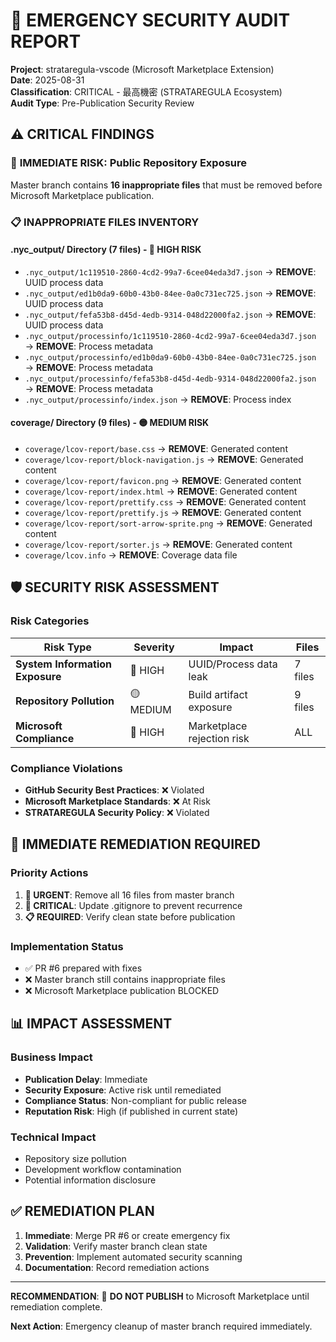 # 🚨 EMERGENCY SECURITY AUDIT REPORT
**Project**: strataregula-vscode (Microsoft Marketplace Extension)  
**Date**: 2025-08-31  
**Classification**: CRITICAL - 最高機密 (STRATAREGULA Ecosystem)  
**Audit Type**: Pre-Publication Security Review

## ⚠️ CRITICAL FINDINGS

### 🔴 **IMMEDIATE RISK: Public Repository Exposure**
Master branch contains **16 inappropriate files** that must be removed before Microsoft Marketplace publication.

### 📋 **INAPPROPRIATE FILES INVENTORY**

#### .nyc_output/ Directory (7 files) - 🔴 HIGH RISK
- `.nyc_output/1c119510-2860-4cd2-99a7-6cee04eda3d7.json` → **REMOVE**: UUID process data
- `.nyc_output/ed1b0da9-60b0-43b0-84ee-0a0c731ec725.json` → **REMOVE**: UUID process data
- `.nyc_output/fefa53b8-d45d-4edb-9314-048d22000fa2.json` → **REMOVE**: UUID process data
- `.nyc_output/processinfo/1c119510-2860-4cd2-99a7-6cee04eda3d7.json` → **REMOVE**: Process metadata
- `.nyc_output/processinfo/ed1b0da9-60b0-43b0-84ee-0a0c731ec725.json` → **REMOVE**: Process metadata
- `.nyc_output/processinfo/fefa53b8-d45d-4edb-9314-048d22000fa2.json` → **REMOVE**: Process metadata
- `.nyc_output/processinfo/index.json` → **REMOVE**: Process index

#### coverage/ Directory (9 files) - 🟡 MEDIUM RISK
- `coverage/lcov-report/base.css` → **REMOVE**: Generated content
- `coverage/lcov-report/block-navigation.js` → **REMOVE**: Generated content
- `coverage/lcov-report/favicon.png` → **REMOVE**: Generated content
- `coverage/lcov-report/index.html` → **REMOVE**: Generated content
- `coverage/lcov-report/prettify.css` → **REMOVE**: Generated content
- `coverage/lcov-report/prettify.js` → **REMOVE**: Generated content
- `coverage/lcov-report/sort-arrow-sprite.png` → **REMOVE**: Generated content
- `coverage/lcov-report/sorter.js` → **REMOVE**: Generated content
- `coverage/lcov.info` → **REMOVE**: Coverage data file

## 🛡️ **SECURITY RISK ASSESSMENT**

### Risk Categories
| Risk Type | Severity | Impact | Files |
|-----------|----------|---------|-------|
| **System Information Exposure** | 🔴 HIGH | UUID/Process data leak | 7 files |
| **Repository Pollution** | 🟡 MEDIUM | Build artifact exposure | 9 files |
| **Microsoft Compliance** | 🔴 HIGH | Marketplace rejection risk | ALL |

### Compliance Violations
- **GitHub Security Best Practices**: ❌ Violated
- **Microsoft Marketplace Standards**: ❌ At Risk  
- **STRATAREGULA Security Policy**: ❌ Violated

## 🔧 **IMMEDIATE REMEDIATION REQUIRED**

### Priority Actions
1. **🚨 URGENT**: Remove all 16 files from master branch
2. **🔧 CRITICAL**: Update .gitignore to prevent recurrence  
3. **📋 REQUIRED**: Verify clean state before publication

### Implementation Status
- ✅ PR #6 prepared with fixes
- ❌ Master branch still contains inappropriate files
- ❌ Microsoft Marketplace publication BLOCKED

## 📊 **IMPACT ASSESSMENT**

### Business Impact
- **Publication Delay**: Immediate
- **Security Exposure**: Active risk until remediated
- **Compliance Status**: Non-compliant for public release
- **Reputation Risk**: High (if published in current state)

### Technical Impact  
- Repository size pollution
- Development workflow contamination
- Potential information disclosure

## ✅ **REMEDIATION PLAN**

1. **Immediate**: Merge PR #6 or create emergency fix
2. **Validation**: Verify master branch clean state
3. **Prevention**: Implement automated security scanning
4. **Documentation**: Record remediation actions

---

**RECOMMENDATION**: 🚨 **DO NOT PUBLISH** to Microsoft Marketplace until remediation complete.

**Next Action**: Emergency cleanup of master branch required immediately.
